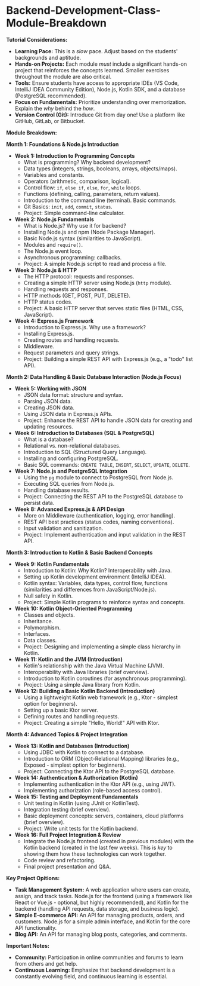 # Backend-Development-Class-Module-Breakdown
**Tutorial Considerations:**

*   **Learning Pace:** This is a *slow* pace.  Adjust based on the students' backgrounds and aptitude.
*   **Hands-on Projects:**  Each module *must* include a significant hands-on project that reinforces the concepts learned.  Smaller exercises throughout the module are also critical.
*   **Tools:**  Ensure students have access to appropriate IDEs (VS Code, IntelliJ IDEA Community Edition), Node.js, Kotlin SDK, and a database (PostgreSQL recommended).
*   **Focus on Fundamentals:** Prioritize understanding over memorization. Explain the *why* behind the *how*.
*   **Version Control (Git):** Introduce Git from day one!  Use a platform like GitHub, GitLab, or Bitbucket.

**Module Breakdown:**

**Month 1: Foundations & Node.js Introduction**

*   **Week 1:  Introduction to Programming Concepts**
    *   What is programming? Why backend development?
    *   Data types (integers, strings, booleans, arrays, objects/maps).
    *   Variables and constants.
    *   Operators (arithmetic, comparison, logical).
    *   Control flow: `if`, `else if`, `else`, `for`, `while` loops.
    *   Functions (defining, calling, parameters, return values).
    *   Introduction to the command line (terminal). Basic commands.
    *   Git Basics: `init`, `add`, `commit`, `status`.
    *   Project: Simple command-line calculator.
*   **Week 2:  Node.js Fundamentals**
    *   What is Node.js?  Why use it for backend?
    *   Installing Node.js and npm (Node Package Manager).
    *   Basic Node.js syntax (similarities to JavaScript).
    *   Modules and `require()`.
    *   The Node.js event loop.
    *   Asynchronous programming: callbacks.
    *   Project:  A simple Node.js script to read and process a file.
*   **Week 3:  Node.js & HTTP**
    *   The HTTP protocol: requests and responses.
    *   Creating a simple HTTP server using Node.js (`http` module).
    *   Handling requests and responses.
    *   HTTP methods (GET, POST, PUT, DELETE).
    *   HTTP status codes.
    *   Project: A basic HTTP server that serves static files (HTML, CSS, JavaScript).
*   **Week 4:  Express.js Framework**
    *   Introduction to Express.js. Why use a framework?
    *   Installing Express.js.
    *   Creating routes and handling requests.
    *   Middleware.
    *   Request parameters and query strings.
    *   Project: Building a simple REST API with Express.js (e.g., a "todo" list API).

**Month 2: Data Handling & Basic Database Interaction (Node.js Focus)**

*   **Week 5:  Working with JSON**
    *   JSON data format: structure and syntax.
    *   Parsing JSON data.
    *   Creating JSON data.
    *   Using JSON data in Express.js APIs.
    *   Project:  Enhance the REST API to handle JSON data for creating and updating resources.
*   **Week 6:  Introduction to Databases (SQL & PostgreSQL)**
    *   What is a database?
    *   Relational vs. non-relational databases.
    *   Introduction to SQL (Structured Query Language).
    *   Installing and configuring PostgreSQL.
    *   Basic SQL commands: `CREATE TABLE`, `INSERT`, `SELECT`, `UPDATE`, `DELETE`.
*   **Week 7:  Node.js and PostgreSQL Integration**
    *   Using the `pg` module to connect to PostgreSQL from Node.js.
    *   Executing SQL queries from Node.js.
    *   Handling database results.
    *   Project: Connecting the REST API to the PostgreSQL database to persist data.
*   **Week 8:  Advanced Express.js & API Design**
    *   More on Middleware (authentication, logging, error handling).
    *   REST API best practices (status codes, naming conventions).
    *   Input validation and sanitization.
    *   Project:  Implement authentication and input validation in the REST API.

**Month 3: Introduction to Kotlin & Basic Backend Concepts**

*   **Week 9: Kotlin Fundamentals**
    *   Introduction to Kotlin: Why Kotlin?  Interoperability with Java.
    *   Setting up Kotlin development environment (IntelliJ IDEA).
    *   Kotlin syntax: Variables, data types, control flow, functions (similarities and differences from JavaScript/Node.js).
    *   Null safety in Kotlin.
    *   Project:  Simple Kotlin programs to reinforce syntax and concepts.
*   **Week 10:  Kotlin Object-Oriented Programming**
    *   Classes and objects.
    *   Inheritance.
    *   Polymorphism.
    *   Interfaces.
    *   Data classes.
    *   Project:  Designing and implementing a simple class hierarchy in Kotlin.
*   **Week 11:  Kotlin and the JVM (Introduction)**
    *   Kotlin's relationship with the Java Virtual Machine (JVM).
    *   Interoperability with Java libraries (brief overview).
    *   Introduction to Kotlin coroutines (for asynchronous programming).
    *   Project: Using a simple Java library from Kotlin.
*   **Week 12:  Building a Basic Kotlin Backend (Introduction)**
    *   Using a lightweight Kotlin web framework (e.g., Ktor - simplest option for beginners).
    *   Setting up a basic Ktor server.
    *   Defining routes and handling requests.
    *   Project: Creating a simple "Hello, World!" API with Ktor.

**Month 4:  Advanced Topics & Project Integration**

*   **Week 13:  Kotlin and Databases (Introduction)**
    *   Using JDBC with Kotlin to connect to a database.
    *   Introduction to ORM (Object-Relational Mapping) libraries (e.g., Exposed - simplest option for beginners).
    *   Project: Connecting the Ktor API to the PostgreSQL database.
*   **Week 14:  Authentication & Authorization (Kotlin)**
    *   Implementing authentication in the Ktor API (e.g., using JWT).
    *   Implementing authorization (role-based access control).
*   **Week 15: Testing and Deployment Fundamentals**
    *   Unit testing in Kotlin (using JUnit or KotlinTest).
    *   Integration testing (brief overview).
    *   Basic deployment concepts: servers, containers, cloud platforms (brief overview).
    *   Project: Write unit tests for the Kotlin backend.
*   **Week 16:  Full Project Integration & Review**
    *   Integrate the Node.js frontend (created in previous modules) with the Kotlin backend (created in the last few weeks).  This is *key* to showing them how these technologies can work together.
    *   Code review and refactoring.
    *   Final project presentation and Q&A.

**Key Project Opitions:**

*   **Task Management System:** A web application where users can create, assign, and track tasks.  Node.js for the frontend (using a framework like React or Vue.js - optional, but highly recommended), and Kotlin for the backend (handling API requests, data storage, and business logic).
*   **Simple E-commerce API:** An API for managing products, orders, and customers. Node.js for a simple admin interface, and Kotlin for the core API functionality.
*   **Blog API:**  An API for managing blog posts, categories, and comments.

**Important Notes:**

*   **Community:** Participation in online communities and forums to learn from others and get help.
*   **Continuous Learning:**  Emphasize that backend development is a constantly evolving field, and continuous learning is essential.
